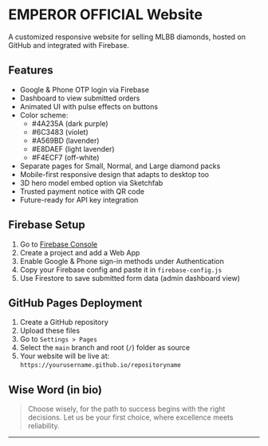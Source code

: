 # EMPEROR OFFICIAL Website

A customized responsive website for selling MLBB diamonds, hosted on GitHub and integrated with Firebase.

## Features

- Google & Phone OTP login via Firebase
- Dashboard to view submitted orders
- Animated UI with pulse effects on buttons
- Color scheme:
  - #4A235A (dark purple)
  - #6C3483 (violet)
  - #A569BD (lavender)
  - #E8DAEF (light lavender)
  - #F4ECF7 (off-white)
- Separate pages for Small, Normal, and Large diamond packs
- Mobile-first responsive design that adapts to desktop too
- 3D hero model embed option via Sketchfab
- Trusted payment notice with QR code
- Future-ready for API key integration

## Firebase Setup

1. Go to [Firebase Console](https://console.firebase.google.com/)
2. Create a project and add a Web App
3. Enable Google & Phone sign-in methods under Authentication
4. Copy your Firebase config and paste it in `firebase-config.js`
5. Use Firestore to save submitted form data (admin dashboard view)

## GitHub Pages Deployment

1. Create a GitHub repository
2. Upload these files
3. Go to `Settings > Pages`
4. Select the `main` branch and root (`/`) folder as source
5. Your website will be live at: `https://yourusername.github.io/repositoryname`

## Wise Word (in bio)
> Choose wisely, for the path to success begins with the right decisions. Let us be your first choice, where excellence meets reliability.

---
